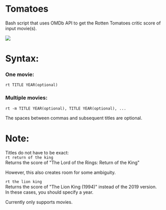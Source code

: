 # Tomatoes
Bash script that uses OMDb API to get the Rotten Tomatoes critic score of input movie(s).

![](usage.gif)

# Syntax:
### One movie:
```rt TITLE YEAR(optional)```

### Multiple movies:
```rt -m TITLE YEAR(optional), TITLE YEAR(optional), ...```  
  
The spaces between commas and subsequent titles are optional.

# Note:
Titles do not have to be exact:  
```rt return of the king```  
Returns the score of "The Lord of the Rings: Return of the King"  
   
However, this also creates room for some ambiguity.  
  
```rt the lion king```  
Returns the score of "The Lion King (1994)" instead of the 2019 version.  
In these cases, you should specify a year.

Currently only supports movies.
